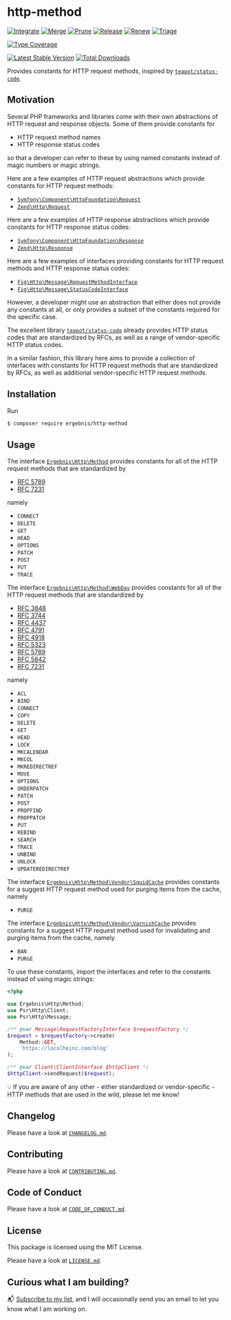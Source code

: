 # http-method

[![Integrate](https://github.com/ergebnis/http-method/workflows/Integrate/badge.svg)](https://github.com/ergebnis/http-method/actions)
[![Merge](https://github.com/ergebnis/http-method/workflows/Merge/badge.svg)](https://github.com/ergebnis/http-method/actions)
[![Prune](https://github.com/ergebnis/http-method/workflows/Prune/badge.svg)](https://github.com/ergebnis/http-method/actions)
[![Release](https://github.com/ergebnis/http-method/workflows/Release/badge.svg)](https://github.com/ergebnis/http-method/actions)
[![Renew](https://github.com/ergebnis/http-method/workflows/Renew/badge.svg)](https://github.com/ergebnis/http-method/actions)
[![Triage](https://github.com/ergebnis/http-method/workflows/Triage/badge.svg)](https://github.com/ergebnis/http-method/actions)

[![Type Coverage](https://shepherd.dev/github/ergebnis/http-method/coverage.svg)](https://shepherd.dev/github/ergebnis/http-method)

[![Latest Stable Version](https://poser.pugx.org/ergebnis/http-method/v/stable)](https://packagist.org/packages/ergebnis/http-method)
[![Total Downloads](https://poser.pugx.org/ergebnis/http-method/downloads)](https://packagist.org/packages/ergebnis/http-method)

Provides constants for HTTP request methods, inspired by [`teapot/status-code`](https://github.com/teapot-php/status-code).

## Motivation

Several PHP frameworks and libraries come with their own abstractions of HTTP request and response objects. Some of them provide constants for

- HTTP request method names
- HTTP response status codes

so that a developer can refer to these by using named constants instead of magic numbers or magic strings.

Here are a few examples of HTTP request abstractions which provide constants for HTTP request methods:

* [`Symfony\Component\HttpFoundation\Request`](https://github.com/symfony/http-foundation/blob/v4.3.2/Request.php#L41-L50)
* [`Zend\Http\Request`](https://github.com/zendframework/zend-http/blob/release-2.10.0/src/Request.php#L26-L35)

Here are a few examples of HTTP response abstractions which provide constants for HTTP response status codes:

* [`Symfony\Component\HttpFoundation\Response`](https://github.com/symfony/http-foundation/blob/v4.3.2/Response.php#L21-L88)
* [`Zend\Http\Response`](https://github.com/zendframework/zend-http/blob/release-2.10.0/src/Response.php#L24-L88)

Here are a few examples of interfaces providing constants for HTTP request methods and HTTP response status codes:

* [`Fig\Http\Message\RequestMethodInterface`](https://github.com/php-fig/http-message-util/blob/1.1.3/src/RequestMethodInterface.php#L24-L33)
* [`Fig\Http\Message\StatusCodeInterface`](https://github.com/php-fig/http-message-util/blob/1.1.3/src/StatusCodeInterface.php#L39-L106)

However, a developer might use an abstraction that either does not provide any constants at all, or only provides a subset of the constants required for the specific case.

The excellent library [`teapot/status-code`](https://github.com/teapot-php/status-code) already provides HTTP status codes that are standardized by RFCs, as well as a range of vendor-specific HTTP status codes.

In a similar fashion, this library here aims to provide a collection of interfaces with constants for HTTP request methods that are standardized by RFCs, as well as additional vendor-specific HTTP request methods.

## Installation

Run

```sh
$ composer require ergebnis/http-method
```

## Usage

The interface [`Ergebnis\Http\Method`](/src/Method.php) provides constants for all of the HTTP request methods that are standardized by

* [RFC 5789](https://tools.ietf.org/html/rfc5789)
* [RFC 7231](https://tools.ietf.org/html/rfc7231)

namely

* `CONNECT`
* `DELETE`
* `GET`
* `HEAD`
* `OPTIONS`
* `PATCH`
* `POST`
* `PUT`
* `TRACE`

The interface [`Ergebnis\Http\Method\WebDav`](/src/Method/WebDav.php) provides constants for all of the HTTP request methods that are standardized by

- [RFC 3648](https://tools.ietf.org/html/rfc3648)
- [RFC 3744](https://tools.ietf.org/html/rfc3744)
- [RFC 4437](https://tools.ietf.org/html/rfc4437)
- [RFC 4791](https://tools.ietf.org/html/rfc4791)
- [RFC 4918](https://tools.ietf.org/html/rfc4918)
- [RFC 5323](https://tools.ietf.org/html/rfc5323)
- [RFC 5789](https://tools.ietf.org/html/rfc5789)
- [RFC 5842](https://tools.ietf.org/html/rfc5842)
- [RFC 7231](https://tools.ietf.org/html/rfc7231)

namely

- `ACL`
- `BIND`
- `CONNECT`
- `COPY`
- `DELETE`
- `GET`
- `HEAD`
- `LOCK`
- `MKCALENDAR`
- `MKCOL`
- `MKREDIRECTREF`
- `MOVE`
- `OPTIONS`
- `ORDERPATCH`
- `PATCH`
- `POST`
- `PROPFIND`
- `PROPPATCH`
- `PUT`
- `REBIND`
- `SEARCH`
- `TRACE`
- `UNBIND`
- `UNLOCK`
- `UPDATEREDIRECTREF`

The interface [`Ergebnis\Http\Method\Vendor\SquidCache`](/src/Method/Vendor/SquidCache.php) provides constants for a suggest HTTP request method used for purging items from the cache,
namely

- `PURGE`

The interface [`Ergebnis\Http\Method\Vendor\VarnishCache`](/src/Method/Vendor/VarnishCache.php) provides constants for a suggest HTTP request method used for invalidating and purging items from the cache, namely

- `BAN`
- `PURGE`

To use these constants, import the interfaces and refer to the constants instead of using magic strings:

```php
<?php

use Ergebnis\Http\Method;
use Psr\Http\Client;
use Psr\Http\Message;

/** @var Message\RequestFactoryInterface $requestFactory */
$request = $requestFactory->create(
    Method::GET,
    'https://localheinz.com/blog'
);

/** @var Client\ClientInterface $httpClient */
$httpClient->sendRequest($request);
```

:bulb: If you are aware of any other - either standardized or vendor-specific - HTTP methods that are used in the wild, please let me know!

## Changelog

Please have a look at [`CHANGELOG.md`](CHANGELOG.md).

## Contributing

Please have a look at [`CONTRIBUTING.md`](.github/CONTRIBUTING.md).

## Code of Conduct

Please have a look at [`CODE_OF_CONDUCT.md`](https://github.com/ergebnis/.github/blob/main/CODE_OF_CONDUCT.md).

## License

This package is licensed using the MIT License.

Please have a look at [`LICENSE.md`](LICENSE.md).

## Curious what I am building?

:mailbox_with_mail: [Subscribe to my list](https://localheinz.com/projects/), and I will occasionally send you an email to let you know what I am working on.
